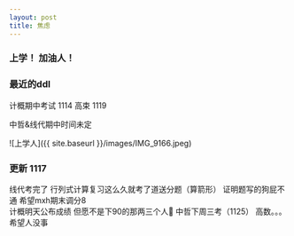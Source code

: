 ```yaml
---
layout: post
title: 焦虑
---
```


### 上学！ 加油人！
### 最近的ddl
计概期中考试  1114        高束  1119  
  
中哲&线代期中时间未定  

![上学人]({{ site.baseurl }}/images/IMG_9166.jpeg)


### 更新 1117
线代考完了  行列式计算复习这么久就考了道送分题（算箭形） 证明题写的狗屁不通 希望mxh期末调分8  
计概明天公布成绩 但愿不是下90的那两三个人🙏
中哲下周三考（1125）
高数。。。 希望人没事
